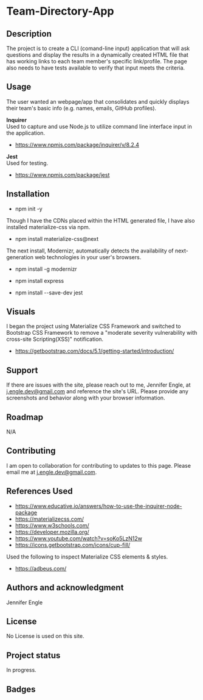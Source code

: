 # Team-Directory-App

## Description
The project is to create a CLI (comand-line input) application that will ask questions and display the results in a dynamically created HTML file that has working links to each team member's specific link/profile. The page also needs to have tests available to verify that input meets the criteria.

## Usage
The user wanted an webpage/app that consolidates and quickly displays their team's basic info (e.g. names, emails, GitHub profiles).

**Inquirer** </br>
Used to capture and use Node.js to utilize command line interface input in the application.
* https://www.npmjs.com/package/inquirer/v/8.2.4

**Jest** </br>
Used for testing.
* https://www.npmjs.com/package/jest

## Installation
* npm init -y

Though I have the CDNs placed within the HTML generated file, I have also installed materialize-css via npm.</br>
* npm install materialize-css@next

The next install, Modernizr, automatically detects the availability of next-generation web technologies in your user's browsers. </br> 
* npm install -g modernizr

* npm install express


* npm install --save-dev jest


## Visuals 
I began the project using Materialize CSS Framework and switched to Bootstrap CSS Framework to remove a "moderate severity vulnerability with cross-site Scripting(XSS)" notification.
* https://getbootstrap.com/docs/5.1/getting-started/introduction/ 

## Support
If there are issues with the site, please reach out to me, Jennifer Engle, at j.engle.dev@gmail.com and reference the site's URL. Please provide any screenshots and behavior along with your browser information.

## Roadmap
N/A

## Contributing
I am open to collaboration for contributing to updates to this page. Please email me at j.engle.dev@gmail.com.

## References Used

* https://www.educative.io/answers/how-to-use-the-inquirer-node-package
* https://materializecss.com/
* https://www.w3schools.com/
* https://developer.mozilla.org/
* https://www.youtube.com/watch?v=soKo5LzN12w
* https://icons.getbootstrap.com/icons/cup-fill/

Used the following to inspect Materialize CSS elements & styles.
* https://adbeus.com/


## Authors and acknowledgment
Jennifer Engle

## License
No License is used on this site.

## Project status
In progress.


## Badges
